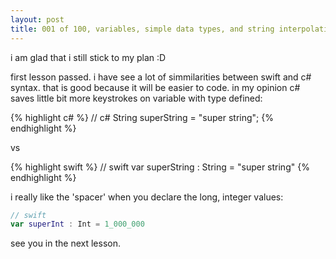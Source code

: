 ```yaml
---
layout: post
title: 001 of 100, variables, simple data types, and string interpolation
---
```


i am glad that i still stick to my plan :D

first lesson passed.
i have see a lot of simmilarities between swift and c# syntax. that is good because it will be easier to code.
in my opinion c# saves little bit more keystrokes on variable with type defined:

{% highlight c# %}
// c#
String superString = "super string";
{% endhighlight %}

vs

{% highlight swift %}
// swift
var superString : String = "super string"
{% endhighlight %}

i really like the 'spacer' when you declare the long, integer values:

```swift
// swift
var superInt : Int = 1_000_000
```

see you in the next lesson.
